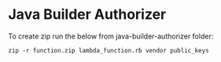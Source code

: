 # Java Builder Authorizer
To create zip run the below from java-builder-authorizer folder:
```
zip -r function.zip lambda_function.rb vendor public_keys
```

